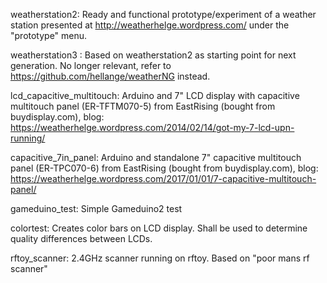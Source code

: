 weatherstation2:
Ready and functional prototype/experiment of a weather station presented at http://weatherhelge.wordpress.com/ under the "prototype" menu.

weatherstation3 :
Based on weatherstation2 as starting point for next generation. No longer relevant, refer to https://github.com/hellange/weatherNG instead.

lcd_capacitive_multitouch:
Arduino and 7" LCD display with capacitive multitouch panel (ER-TFTM070-5) from EastRising (bought from buydisplay.com), blog: https://weatherhelge.wordpress.com/2014/02/14/got-my-7-lcd-upn-running/

capacitive_7in_panel:
Arduino and standalone 7" capacitive multitouch panel (ER-TPC070-6) from EastRising (bought from buydisplay.com), blog: https://weatherhelge.wordpress.com/2017/01/01/7-capacitive-multitouch-panel/

gameduino_test:
Simple Gameduino2 test

colortest:
Creates color bars on LCD display. Shall be used to determine quality differences between LCDs.

rftoy_scanner: 2.4GHz scanner running on rftoy. Based on "poor mans rf scanner"
